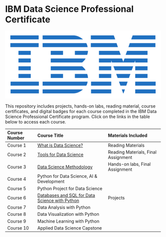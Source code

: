 # IBM Data Science Professional Certificate

<p align="center">

![IBM logo](https://github.com/collinbashore/IBM-Data-Science-Professional-Certificate/blob/main/IBM%20logo.png)

</p>

This repository includes projects, hands-on labs, reading material, course certificates, and digital badges for each course completed in the IBM Data Science Professional Certificate program. Click on the links in the table below to access each course.

Course Number| Course Title| Materials Included
:------|:-------------------|:---
Course 1|[What is Data Science?](https://github.com/collinbashore/IBM-Data-Science-Professional-Certificate/tree/main/01%20-%20What%20is%20Data%20Science)|Reading Materials
Course 2|[Tools for Data Science](https://github.com/collinbashore/IBM-Data-Science-Professional-Certificate/tree/main/02%20-%20Tools%20for%20Data%20Science)| Reading Materials, Final Assignment
Course 3|[Data Science Methodology](https://github.com/collinbashore/IBM-Data-Science-Professional-Certificate/tree/main/03%20-%20Data%20Science%20Methodology)| Hands-on labs, Final Assignment
Course 4|Python for Data Science, AI & Development|
Course 5|Python Project for Data Science|
Course 6|[Databases and SQL for Data Science with Python](https://github.com/collinbashore/IBM-Data-Science-Professional-Certificate/tree/main/06%20-%20Accessing%20SQL%20Databases%20using%20Python)| Projects
Course 7|Data Analysis with Python|
Course 8|Data Visualization with Python|
Course 9|Machine Learning with Python|
Course 10|Applied Data Science Capstone|
